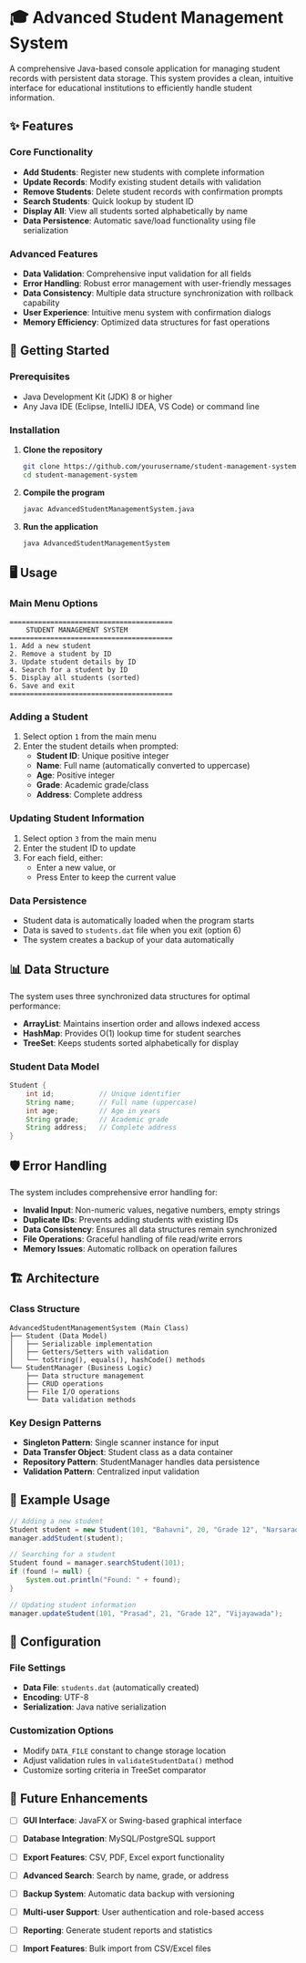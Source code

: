 # 🎓 Advanced Student Management System

A comprehensive Java-based console application for managing student records with persistent data storage. This system provides a clean, intuitive interface for educational institutions to efficiently handle student information.

## ✨ Features

### Core Functionality
- **Add Students**: Register new students with complete information
- **Update Records**: Modify existing student details with validation
- **Remove Students**: Delete student records with confirmation prompts
- **Search Students**: Quick lookup by student ID
- **Display All**: View all students sorted alphabetically by name
- **Data Persistence**: Automatic save/load functionality using file serialization

### Advanced Features
- **Data Validation**: Comprehensive input validation for all fields
- **Error Handling**: Robust error management with user-friendly messages
- **Data Consistency**: Multiple data structure synchronization with rollback capability
- **User Experience**: Intuitive menu system with confirmation dialogs
- **Memory Efficiency**: Optimized data structures for fast operations

## 🚀 Getting Started

### Prerequisites
- Java Development Kit (JDK) 8 or higher
- Any Java IDE (Eclipse, IntelliJ IDEA, VS Code) or command line

### Installation

1. **Clone the repository**
   ```bash
   git clone https://github.com/yourusername/student-management-system.git
   cd student-management-system
   ```

2. **Compile the program**
   ```bash
   javac AdvancedStudentManagementSystem.java
   ```

3. **Run the application**
   ```bash
   java AdvancedStudentManagementSystem
   ```

## 🖥️ Usage

### Main Menu Options

```
========================================
    STUDENT MANAGEMENT SYSTEM
========================================
1. Add a new student
2. Remove a student by ID
3. Update student details by ID
4. Search for a student by ID
5. Display all students (sorted)
6. Save and exit
========================================
```

### Adding a Student
1. Select option `1` from the main menu
2. Enter the student details when prompted:
   - **Student ID**: Unique positive integer
   - **Name**: Full name (automatically converted to uppercase)
   - **Age**: Positive integer
   - **Grade**: Academic grade/class
   - **Address**: Complete address

### Updating Student Information
1. Select option `3` from the main menu
2. Enter the student ID to update
3. For each field, either:
   - Enter a new value, or
   - Press Enter to keep the current value

### Data Persistence
- Student data is automatically loaded when the program starts
- Data is saved to `students.dat` file when you exit (option 6)
- The system creates a backup of your data automatically

## 📊 Data Structure

The system uses three synchronized data structures for optimal performance:

- **ArrayList**: Maintains insertion order and allows indexed access
- **HashMap**: Provides O(1) lookup time for student searches
- **TreeSet**: Keeps students sorted alphabetically for display

### Student Data Model
```java
Student {
    int id;           // Unique identifier
    String name;      // Full name (uppercase)
    int age;          // Age in years
    String grade;     // Academic grade
    String address;   // Complete address
}
```

## 🛡️ Error Handling

The system includes comprehensive error handling for:

- **Invalid Input**: Non-numeric values, negative numbers, empty strings
- **Duplicate IDs**: Prevents adding students with existing IDs
- **Data Consistency**: Ensures all data structures remain synchronized
- **File Operations**: Graceful handling of file read/write errors
- **Memory Issues**: Automatic rollback on operation failures

## 🏗️ Architecture

### Class Structure

```
AdvancedStudentManagementSystem (Main Class)
├── Student (Data Model)
│   ├── Serializable implementation
│   ├── Getters/Setters with validation
│   └── toString(), equals(), hashCode() methods
└── StudentManager (Business Logic)
    ├── Data structure management
    ├── CRUD operations
    ├── File I/O operations
    └── Data validation methods
```

### Key Design Patterns
- **Singleton Pattern**: Single scanner instance for input
- **Data Transfer Object**: Student class as a data container
- **Repository Pattern**: StudentManager handles data persistence
- **Validation Pattern**: Centralized input validation

## 📝 Example Usage

```java
// Adding a new student
Student student = new Student(101, "Bahavni", 20, "Grade 12", "Narsaraopeta");
manager.addStudent(student);

// Searching for a student
Student found = manager.searchStudent(101);
if (found != null) {
    System.out.println("Found: " + found);
}

// Updating student information
manager.updateStudent(101, "Prasad", 21, "Grade 12", "Vijayawada");
```

## 🔧 Configuration

### File Settings
- **Data File**: `students.dat` (automatically created)
- **Encoding**: UTF-8
- **Serialization**: Java native serialization

### Customization Options
- Modify `DATA_FILE` constant to change storage location
- Adjust validation rules in `validateStudentData()` method
- Customize sorting criteria in TreeSet comparator


## 🔮 Future Enhancements

- [ ] **GUI Interface**: JavaFX or Swing-based graphical interface
- [ ] **Database Integration**: MySQL/PostgreSQL support
- [ ] **Export Features**: CSV, PDF, Excel export functionality
- [ ] **Advanced Search**: Search by name, grade, or address
- [ ] **Backup System**: Automatic data backup with versioning
- [ ] **Multi-user Support**: User authentication and role-based access
- [ ] **Reporting**: Generate student reports and statistics
- [ ] **Import Features**: Bulk import from CSV/Excel files

